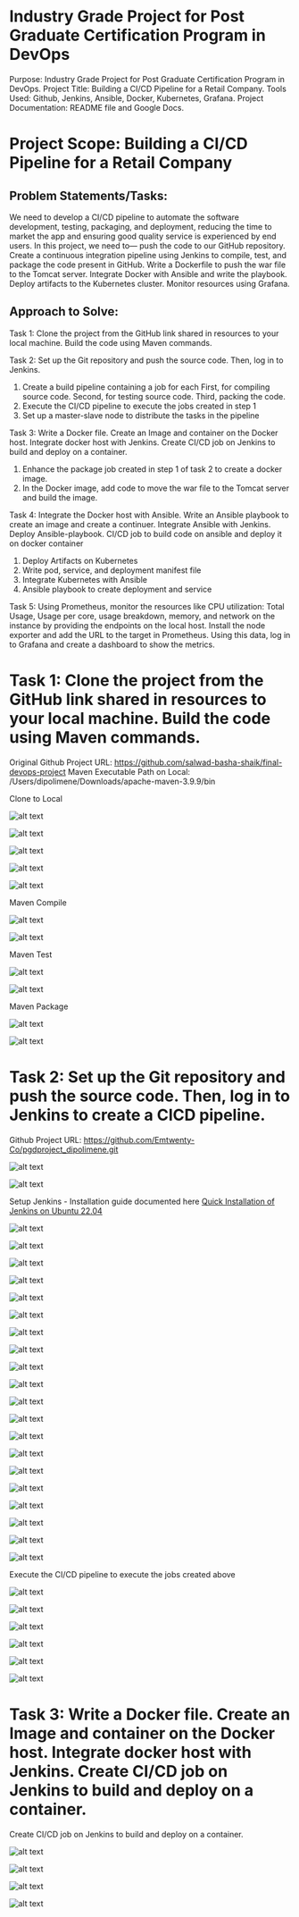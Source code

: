 # Industry Grade Project for Post Graduate Certification Program in DevOps
Purpose: Industry Grade Project for Post Graduate Certification Program in DevOps. 
Project Title: Building a CI/CD Pipeline for a Retail Company. 
Tools Used: Github, Jenkins, Ansible, Docker, Kubernetes, Grafana. 
Project Documentation: README file and Google Docs.

# Project Scope: Building a CI/CD Pipeline for a Retail Company

## Problem Statements/Tasks:
We need to develop a CI/CD pipeline to automate the software development, testing, packaging, and deployment, reducing the time to market the app and ensuring good quality service is experienced by end users. In this project, we need to—
push the code to our GitHub repository.
Create a continuous integration pipeline using Jenkins to compile, test, and package the code present in GitHub.
Write a Dockerfile to push the war file to the Tomcat server.
Integrate Docker with Ansible and write the playbook.
Deploy artifacts to the Kubernetes cluster.
Monitor resources using Grafana.


## Approach to Solve:
Task 1: Clone the project from the GitHub link shared in resources to your local machine. Build the code using Maven commands.


Task 2: Set up the Git repository and push the source code. Then, log in to Jenkins.
1. Create a build pipeline containing a job for each
First, for compiling source code.
Second, for testing source code.
Third, packing the code.
2. Execute the CI/CD pipeline to execute the jobs created in step 1
3. Set up a master-slave node to distribute the tasks in the pipeline


Task 3: Write a Docker file. Create an Image and container on the Docker host. Integrate docker host with Jenkins. Create CI/CD job on Jenkins to build and deploy on a container.
1. Enhance the package job created in step 1 of task 2 to create a docker image.
2. In the Docker image, add code to move the war file to the Tomcat server and build the image.


Task 4: Integrate the Docker host with Ansible. Write an Ansible playbook to create an image and create a continuer. Integrate Ansible with Jenkins. Deploy Ansible-playbook. CI/CD job to build code on ansible and deploy it on docker container
1. Deploy Artifacts on Kubernetes
2. Write pod, service, and deployment manifest file
3. Integrate Kubernetes with Ansible
4. Ansible playbook to create deployment and service


Task 5: Using Prometheus, monitor the resources like CPU utilization: Total Usage, Usage per core, usage breakdown, memory, and network on the instance by providing the endpoints on the local host. Install the node exporter and add the URL to the target in Prometheus. Using this data, log in to Grafana and create a dashboard to show the metrics.


# Task 1: Clone the project from the GitHub link shared in resources to your local machine. Build the code using Maven commands.

Original Github Project URL: https://github.com/salwad-basha-shaik/final-devops-project
Maven Executable Path on Local: /Users/dipolimene/Downloads/apache-maven-3.9.9/bin

Clone to Local

![alt text](Snapshots/image-0.png)

![alt text](Snapshots/image-1.png)

![alt text](Snapshots/image-2.png)

![alt text](Snapshots/image-3.png)

![alt text](Snapshots/image-4.png)

Maven Compile

![alt text](Snapshots/image-5.png)

![alt text](Snapshots/image-6.png)

Maven Test

![alt text](Snapshots/image-7.png)

![alt text](Snapshots/image-8.png)

Maven Package

![alt text](Snapshots/image-9.png)

![alt text](Snapshots/image-10.png)


# Task 2: Set up the Git repository and push the source code. Then, log in to Jenkins to create a CICD pipeline.

Github Project URL: https://github.com/Emtwenty-Co/pgdproject_dipolimene.git

![alt text](Snapshots/image-11.png)

![alt text](Snapshots/image-12.png)

Setup Jenkins - Installation guide documented here [Quick Installation of Jenkins on Ubuntu 22.04](https://dipolimene.medium.com/quick-installation-of-jenkins-on-ubuntu-22-04-linux-distribution-9f0a48412525)

![alt text](Snapshots/image-13.png)


![alt text](Snapshots/image-14.png)

![alt text](Snapshots/image-15.png)

![alt text](Snapshots/image-16.png)

![alt text](Snapshots/image-17.png)

![alt text](Snapshots/image-18.png)

![alt text](Snapshots/image-19.png)

![alt text](Snapshots/image-20.png)

![alt text](Snapshots/image-21.png)

![alt text](Snapshots/image-22.png)

![alt text](Snapshots/image-23.png)

![alt text](Snapshots/image-24.png)

![alt text](Snapshots/image-25.png)

![alt text](Snapshots/image-26.png)

![alt text](Snapshots/image-27.png)

![alt text](Snapshots/image-28.png)

![alt text](Snapshots/image-29.png)

![alt text](Snapshots/image-30.png)

![alt text](Snapshots/image-31.png)

![alt text](Snapshots/image-32.png)


Execute the CI/CD pipeline to execute the jobs created above

![alt text](image-4.png)

![alt text](image-5.png)

![alt text](image-6.png)

![alt text](image-7.png)

![alt text](image-8.png)

![alt text](image-9.png)





# Task 3: Write a Docker file. Create an Image and container on the Docker host. Integrate docker host with Jenkins. Create CI/CD job on Jenkins to build and deploy on a container.

Create CI/CD job on Jenkins to build and deploy on a container.


![alt text](image.png)

![alt text](image-1.png)



![alt text](image-2.png)

![alt text](image-3.png)